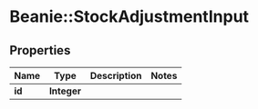 # Beanie::StockAdjustmentInput

## Properties
Name | Type | Description | Notes
------------ | ------------- | ------------- | -------------
**id** | **Integer** |  | 


